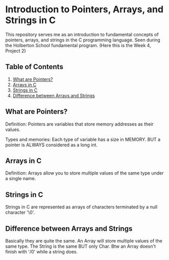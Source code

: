 # Introduction to Pointers, Arrays, and Strings in C

This repository serves me as an introduction to fundamental concepts of pointers, arrays, and strings in the C programming language. Seen during the Holberton School fundamental program. (Here this is the Week 4, Project 2)

## Table of Contents

1. [What are Pointers?](#what-are-pointers)
2. [Arrays in C](#arrays-in-c)
3. [Strings in C](#strings-in-c)
4. [Difference between Arrays and Strings](#differences-between-arrays-and-strings)

## What are Pointers?

Definition: 
Pointers are variables that store memory addresses as their values. 

Types and memories:
Each type of variable has a size in MEMORY. BUT a pointer is ALWAYS considered as a long int.

## Arrays in C

Definition:
Arrays allow you to store multiple values of the same type under a single name. 

## Strings in C

Strings in C are represented as arrays of characters terminated by a null character '\0'. 

## Difference between Arrays and Strings

Basically they are quite the same. An Array will store multiple values of the same type. The String is the same BUT only Char. Btw an Array doesn't finish with '/0' while a string does.



